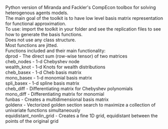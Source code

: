 Python version of Miranda and Fackler's CompEcon toolbox for solving heterogenous agents models. <br />
The main goal of the toolkit is to have low level basis matrix representation for functional approximation. <br />
To use: import the toolkit in your folder and see the replication files to see how to generate the basis functions. <br />
Does not use any class structure. <br />
Most functions are jitted. <br />
Functions included and their main functionality: <br />
dprod - The direct sum (row-wise tensor) of two matrices <br />
cheb_nodes - 1-d Chebyshev node <br />
wealth_knot - 1-d Knots for wealth distributions <br />
cheb_basex - 1-d  Cheb basis matrix <br />
mono_basex - 1-d monomial basis matrix <br />
spli_basex - 1-d spline basis matrix <br />
cheb_diff - Differentiating matrix for Chebyshev polynomials <br />
mono_diff - Differentiating matrix for monomial <br />
funbas - Creates a multidimensional basis matrix <br />
goldenx - Vectorized golden section search to maximize a collection of univariate functions simultaneously <br />
equidistant_nonlin_grid - Creates a fine 1D grid, equidistant between the points of the original grid <br />
